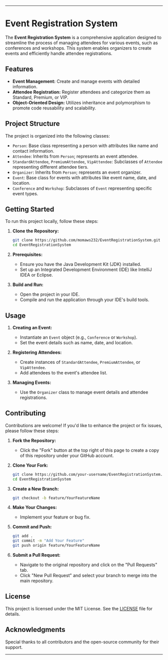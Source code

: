 
---

# Event Registration System

The **Event Registration System** is a comprehensive application designed to streamline the process of managing attendees for various events, such as conferences and workshops. This system enables organizers to create events and efficiently handle attendee registrations.

## Features

- **Event Management:** Create and manage events with detailed information.
- **Attendee Registration:** Register attendees and categorize them as Standard, Premium, or VIP.
- **Object-Oriented Design:** Utilizes inheritance and polymorphism to promote code reusability and scalability.

## Project Structure

The project is organized into the following classes:

- `Person`: Base class representing a person with attributes like name and contact information.
- `Attendee`: Inherits from `Person`; represents an event attendee.
- `StandardAttendee`, `PremiumAttendee`, `VipAttendee`: Subclasses of `Attendee` representing different attendee tiers.
- `Organizer`: Inherits from `Person`; represents an event organizer.
- `Event`: Base class for events with attributes like event name, date, and location.
- `Conference` and `Workshop`: Subclasses of `Event` representing specific event types.

## Getting Started

To run this project locally, follow these steps:

1. **Clone the Repository:**

   ```bash
   git clone https://github.com/momaws232/EventRegistrationSystem.git
   cd EventRegistrationSystem
   ```

2. **Prerequisites:**

   - Ensure you have the Java Development Kit (JDK) installed.
   - Set up an Integrated Development Environment (IDE) like IntelliJ IDEA or Eclipse.

3. **Build and Run:**

   - Open the project in your IDE.
   - Compile and run the application through your IDE's build tools.

## Usage

1. **Creating an Event:**

   - Instantiate an `Event` object (e.g., `Conference` or `Workshop`).
   - Set the event details such as name, date, and location.

2. **Registering Attendees:**

   - Create instances of `StandardAttendee`, `PremiumAttendee`, or `VipAttendee`.
   - Add attendees to the event's attendee list.

3. **Managing Events:**

   - Use the `Organizer` class to manage event details and attendee registrations.

## Contributing

Contributions are welcome! If you'd like to enhance the project or fix issues, please follow these steps:

1. **Fork the Repository:**

   - Click the "Fork" button at the top right of this page to create a copy of this repository under your GitHub account.

2. **Clone Your Fork:**

   ```bash
   git clone https://github.com/your-username/EventRegistrationSystem.git
   cd EventRegistrationSystem
   ```

3. **Create a New Branch:**

   ```bash
   git checkout -b feature/YourFeatureName
   ```

4. **Make Your Changes:**

   - Implement your feature or bug fix.

5. **Commit and Push:**

   ```bash
   git add .
   git commit -m "Add Your Feature"
   git push origin feature/YourFeatureName
   ```

6. **Submit a Pull Request:**

   - Navigate to the original repository and click on the "Pull Requests" tab.
   - Click "New Pull Request" and select your branch to merge into the main repository.

## License

This project is licensed under the MIT License. See the [LICENSE](LICENSE) file for details.

## Acknowledgments

Special thanks to all contributors and the open-source community for their support.

---
